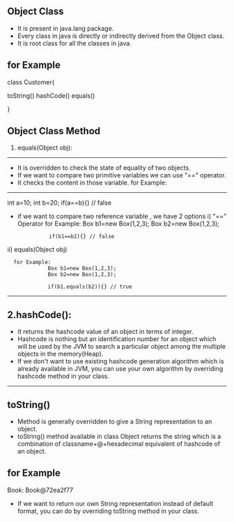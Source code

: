 Object Class
-------------
- It is present in java.lang package.
- Every class in java is directly or indirectly derived from the Object class.
- It is root class for all the classes in java.

for Example
-----------
class Customer{

toString()
hashCode()
equals()

}

Object Class Method
-------------------
1. equals(Object obj):
------------
- It is overridden to check the state of equality of two objects.
- If we want to compare two primitive variables we can use "==" operator.
- It checks the content in those variable.
 for Example:
 ------------
 int a=10;
 int b=20;
 if(a==b){} // false
 
 - if we want to compare two reference variable , we have 2 options
 i) "==" Operator
     for Example:
                 Box b1=new Box(1,2,3);
                 Box b2=new Box(1,2,3);
                 
                 if(b1==b2){} // false
 ii) equals(Object obj)
      
      for Example:
                 Box b1=new Box(1,2,3);
                 Box b2=new Box(1,2,3);
                 
                 if(b1.equals(b2)){} // true
                 
--------------------------------------------------------------------------------------------------------------------------------

2.hashCode():
-------------
- It returns the hashcode value of an object in terms of integer.
- Hashcode is nothing but an identification number for an object which will be used by the JVM to search a particular object 
  among the multiple objects in the memory(Heap).
- If we don't want to use existing hashcode generation algorithm which is already available in JVM, you can use your own 
  algorithm by overriding hashcode method in your class.
--------------------------------------------------------------------------------------------------------------------------------

toString()
----------
- Method is generally overridden to give a String representation to an object.
- toString() method available in class Object returns the string which is a combination of classname+@+hexadecimal equivalent of   hashcode of an object.

for Example
-----------
Book: Book@72ea2f77

- If we want to return our own String representation instead of default format, you can do by overriding toString method in your 
  class.









  































